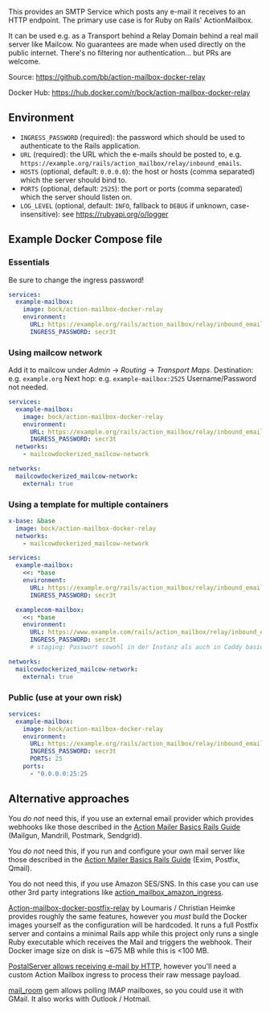 This provides an SMTP Service which posts any e-mail it receives to an HTTP endpoint. The primary use case is for Ruby on Rails' ActionMailbox.

It can be used e.g. as a Transport behind a Relay Domain behind a real mail server like Mailcow. No guarantees are made when used directly on the public internet.
There's no filtering nor authentication... but PRs are welcome.

Source: https://github.com/bb/action-mailbox-docker-relay

Docker Hub: https://hub.docker.com/r/bock/action-mailbox-docker-relay

## Environment

* `INGRESS_PASSWORD` (required): the password which should be used to authenticate to the Rails application. 
* `URL` (required): the URL which the e-mails should be posted to, e.g. `https://example.org/rails/action_mailbox/relay/inbound_emails`.
* `HOSTS` (optional, default: `0.0.0.0`): the host or hosts (comma separated) which the server should bind to.
* `PORTS` (optional, default: `2525`): the port or ports (comma separated) which the server should listen on.
* `LOG_LEVEL` (optional, default: `INFO`, fallback to `DEBUG` if unknown, case-insensitive): see https://rubyapi.org/o/logger

## Example Docker Compose file

### Essentials

Be sure to change the ingress password!

```yaml
services:
  example-mailbox:
    image: bock/action-mailbox-docker-relay
    environment:
      URL: https://example.org/rails/action_mailbox/relay/inbound_emails
      INGRESS_PASSWORD: secr3t
```

### Using mailcow network

Add it to mailcow under *Admin* -> *Routing* -> *Transport Maps*.
Destination: e.g. `example.org`
Next hop: e.g. `example-mailbox:2525`
Username/Password not needed.

```yaml
services:
  example-mailbox:
    image: bock/action-mailbox-docker-relay
    environment:
      URL: https://example.org/rails/action_mailbox/relay/inbound_emails
      INGRESS_PASSWORD: secr3t
  networks:
    - mailcowdockerized_mailcow-network

networks:
  mailcowdockerized_mailcow-network:
    external: true
```

### Using a template for multiple containers

```yaml
x-base: &base
  image: bock/action-mailbox-docker-relay
  networks:
    - mailcowdockerized_mailcow-network

services:
  example-mailbox:
    <<: *base
    environment:
      URL: https://example.org/rails/action_mailbox/relay/inbound_emails
      INGRESS_PASSWORD: secr3t

  examplecom-mailbox:
    <<: *base
    environment:
      URL: https://www.example.com/rails/action_mailbox/relay/inbound_emails
      INGRESS_PASSWORD: secr3t
      # staging: Passwort sowohl in der Instanz als auch in Caddy basicauth

networks:
  mailcowdockerized_mailcow-network:
    external: true
```


### Public (use at your own risk)

```yaml
services:
  example-mailbox:
    image: bock/action-mailbox-docker-relay
    environment:
      URL: https://example.org/rails/action_mailbox/relay/inbound_emails
      INGRESS_PASSWORD: secr3t
      PORTS: 25
    ports:
      - "0.0.0.0:25:25
```

## Alternative approaches

You *do not* need this, if you use an external email provider which provides webhooks like those described in the [Action Mailer Basics Rails Guide](https://guides.rubyonrails.org/action_mailbox_basics.html) (Mailgun, Mandrill, Postmark, Sendgrid).

You *do not* need this, if you run and configure your own mail server like those described in the [Action Mailer Basics Rails Guide](https://guides.rubyonrails.org/action_mailbox_basics.html) (Exim, Postfix, Qmail).

You do not need this, if you use Amazon SES/SNS. In this case you can use other 3rd party integrations like [action_mailbox_amazon_ingress](https://github.com/bobf/action_mailbox_amazon_ingress).

[Action-mailbox-docker-postfix-relay](https://github.com/Loumaris/action-mailbox-docker-postfix-relay) by Loumaris / Christian Heimke provides roughly the same features, however you *must* build the Docker images yourself as the configuration will be hardcoded. It runs a full Postfix server and contains a minimal Rails app while this project only runs a single Ruby executable which receives the Mail and triggers the webhook. Their Docker image size on disk is ~675 MB while this is <100 MB.

[PostalServer allows receiving e-mail by HTTP](https://docs.postalserver.io/developer/http-payloads), however you'll need a custom Action Mailbox ingress to process their raw message payload.

[mail_room](https://github.com/tpitale/mail_room) gem allows polling IMAP mailboxes, so you could use it with GMail. It also works with Outlook / Hotmail.

